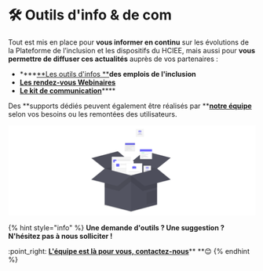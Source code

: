 # 🛠️ Outils d'info & de com

Tout est mis en place pour **vous informer en continu** sur les évolutions de la Plateforme de l’inclusion et les dispositifs du HCIEE, mais aussi pour **vous permettre de diffuser ces actualités** auprès de vos partenaires :

* ****[**Les outils d'infos **](outils-dinformation/)**des emplois de l'inclusion**
* ****[**Les rendez-vous Webinaires**](../rendez-vous-webinaires/)****
* [**Le kit de communication**](kit-de-communication/)****

Des **supports dédiés peuvent également être réalisés par **[**notre équipe**](https://beta.gouv.fr/startups/itou.html) selon vos besoins ou les remontées des utilisateurs.

![](../.gitbook/assets/capture-de-cran-2020-06-23-a-18.10.55.png)



{% hint style="info" %}
**Une demande d'outils ? Une suggestion ? N'hésitez pas à nous solliciter !**

:point\_right: [**L'équipe est là pour vous, contactez-nous**](https://assistance.inclusion.beta.gouv.fr)** **:blush:&#x20;
{% endhint %}
